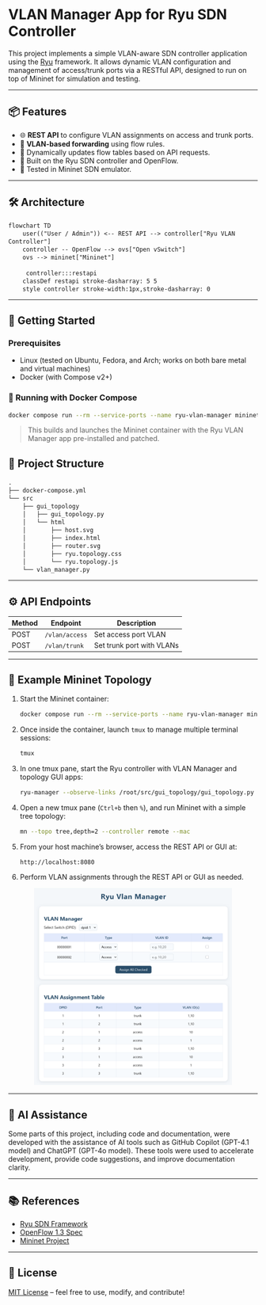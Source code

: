 # VLAN Manager App for Ryu SDN Controller

This project implements a simple VLAN-aware SDN controller application using the [Ryu](https://osrg.github.io/ryu/) framework. It allows dynamic VLAN configuration and management of access/trunk ports via a RESTful API, designed to run on top of Mininet for simulation and testing.

---

## 📦 Features

- 🌐 **REST API** to configure VLAN assignments on access and trunk ports.
- 📶 **VLAN-based forwarding** using flow rules.
- 🔄 Dynamically updates flow tables based on API requests.
- 🧠 Built on the Ryu SDN controller and OpenFlow.
- 🧪 Tested in Mininet SDN emulator.

---

## 🛠️ Architecture

```mermaid
flowchart TD
    user(("User / Admin")) <-- REST API --> controller["Ryu VLAN Controller"]
    controller -- OpenFlow --> ovs["Open vSwitch"]
    ovs --> mininet["Mininet"]

     controller:::restapi
    classDef restapi stroke-dasharray: 5 5
    style controller stroke-width:1px,stroke-dasharray: 0
```

---

## 🚀 Getting Started

### Prerequisites
- Linux (tested on Ubuntu, Fedora, and Arch; works on both bare metal and virtual machines)
- Docker (with Compose v2+)

### 🐳 Running with Docker Compose

```bash
docker compose run --rm --service-ports --name ryu-vlan-manager mininet
```

> This builds and launches the Mininet container with the Ryu VLAN Manager app pre-installed and patched.

## 📁 Project Structure

```
.
├── docker-compose.yml
└── src
    ├── gui_topology
    │   ├── gui_topology.py
    │   └── html
    │       ├── host.svg
    │       ├── index.html
    │       ├── router.svg
    │       ├── ryu.topology.css
    │       └── ryu.topology.js
    └── vlan_manager.py
```

---

## ⚙️ API Endpoints

| Method | Endpoint            | Description                      |
|--------|---------------------|----------------------------------|
| POST   | `/vlan/access`      | Set access port VLAN             |
| POST   | `/vlan/trunk`       | Set trunk port with VLANs        |

---

## 🧪 Example Mininet Topology

1. Start the Mininet container:

   ```bash
   docker compose run --rm --service-ports --name ryu-vlan-manager mininet
   ```

2. Once inside the container, launch `tmux` to manage multiple terminal sessions:

   ```bash
   tmux
   ```

3. In one tmux pane, start the Ryu controller with VLAN Manager and topology GUI apps:

   ```bash
   ryu-manager --observe-links /root/src/gui_topology/gui_topology.py /root/src/vlan_manager.py
   ```

4. Open a new tmux pane (`Ctrl+b` then `%`), and run Mininet with a simple tree topology:

   ```bash
   mn --topo tree,depth=2 --controller remote --mac
   ```

5. From your host machine’s browser, access the REST API or GUI at:

   ```
   http://localhost:8080
   ```

6. Perform VLAN assignments through the REST API or GUI as needed.

<p align="center">
  <img src="./preview/assignment-table.png" alt="VLAN Manager UI example" width="400"/>
</p>

---

## 🤖 AI Assistance

Some parts of this project, including code and documentation, were developed with the assistance of AI tools such as GitHub Copilot (GPT-4.1 model) and ChatGPT (GPT-4o model). These tools were used to accelerate development, provide code suggestions, and improve documentation clarity.

---

## 📚 References

- [Ryu SDN Framework](https://osrg.github.io/ryu/)
- [OpenFlow 1.3 Spec](https://www.opennetworking.org/wp-content/uploads/2014/10/openflow-spec-v1.3.0.pdf)
- [Mininet Project](http://mininet.org/)

---

## 📝 License

[MIT License](LICENSE) – feel free to use, modify, and contribute!
